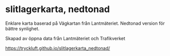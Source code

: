 # slitlagerkarta, nedtonad
Enklare karta baserad på Vägkartan från Lantmäteriet. Nedtonad version för bättre synlighet.  

Skapad av öppna data från Lantmäteriet och Trafikverket

https://tryckluft.github.io/slitlagerkarta_nedtonad/
